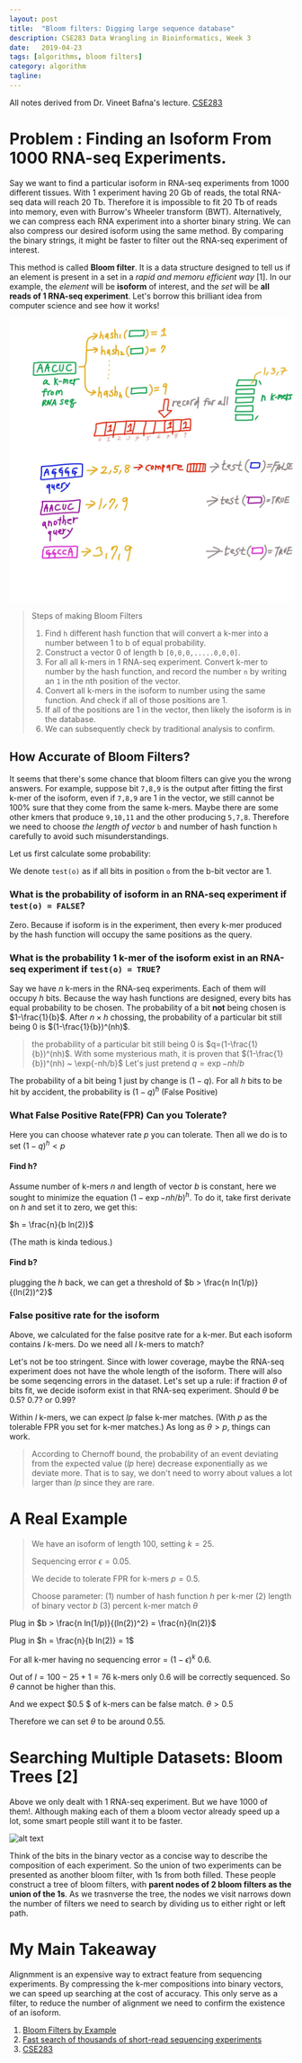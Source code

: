 ```yaml
---
layout: post
title:  "Bloom filters: Digging large sequence database"
description: CSE283 Data Wrangling in Bioinformatics, Week 3
date:   2019-04-23
tags: [algorithms, bloom filters]
category: algorithm
tagline: 
---
```

All notes derived from Dr. Vineet Bafna's lecture. [CSE283](https://www.dropbox.com/s/2zpulpceqh6m0i5/BloomFiltersSketching.pptx?dl=0)

# Problem : Finding an Isoform From 1000 RNA-seq Experiments.

Say we want to find a particular isoform in RNA-seq experiments from 1000 different tissues. With 1 experiment having 20 Gb of reads, the total RNA-seq data will reach 20 Tb. Therefore it is impossible to fit 20 Tb of reads into memory, even with Burrow's Wheeler transform (BWT). Alternatively, we can compress each RNA experiment into a shorter binary string. We can also compress our desired isoform using the same method. By comparing the binary strings, it might be faster to filter out the RNA-seq experiment of interest.

This method is called **Bloom filter**. It is a data structure designed to tell us if an element is present in a set in a *rapid and memoru efficient way* [1]. In our example, the *element* will be **isoform** of interest, and the *set* will be **all reads of 1 RNA-seq experiment**. Let's borrow this brilliant idea from computer science and see how it works!

![alt text](../assets/img/bloom1.jpg)

> Steps of making Bloom Filters
> 1. Find `h` different hash function that will convert a k-mer into a number between 1 to b of equal probability.
> 2. Construct a vector 0 of length b `[0,0,0,.....0,0,0]`. 
> 3. For all all k-mers in 1 RNA-seq experiment. Convert k-mer to number by the hash function, and record the number `n` by writing an `1` in the nth position of the vector.
> 4. Convert all k-mers in the isoform to number using the same function. And check if all of those positions are 1.
> 5. If all of the positions are 1 in the vector, then likely the isoform is in the database.
> 6. We can subsequently check by traditional analysis to confirm.

## How Accurate of Bloom Filters?

It seems that there's some chance that bloom filters can give you the wrong answers. For example, suppose bit `7,8,9` is the output after fitting the first k-mer of the isoform, even if `7,8,9` are 1 in the vector, we still cannot be 100% sure that they come from the same k-mers. Maybe there are some other kmers that produce `9,10,11` and the other producing `5,7,8`. Therefore we need to choose *the length of vector* `b` and number of hash function `h` carefully to avoid such misunderstandings.

Let us first calculate some probability:

We denote `test(o)` as if all bits in position `o` from the b-bit vector are 1. 

### What is the probability of isoform in an RNA-seq experiment if `test(o) = FALSE`?

Zero. Because if isoform is in the experiment, then every k-mer produced by the hash function will occupy the same positions as the query.

### What is the probability 1 k-mer of the isoform exist in an RNA-seq experiment if `test(o) = TRUE`?

Say we have $n$ k-mers in the RNA-seq experiments. Each of them will occupy $h$ bits. Because the way hash functions are designed, every bits has equal probability to be chosen. The probability of a bit **not** being chosen is $1-\frac{1}{b}$. After $n \times h$ chossing, the probability of a particular bit still being 0 is $(1-\frac{1}{b})^(nh)$. 

> the probability of a particular bit still being 0 is $q=(1-\frac{1}{b})^(nh)$.
> With some mysterious math, it is proven that $(1-\frac{1}{b})^(nh) ~ \exp{-nh/b}$
> Let's just pretend $q = \exp{-nh/b}$

The probability of a bit being 1 just by change is $(1-q)$. For all $h$ bits to be hit by accident, the probability is $(1-q)^h$ (False Positive)

### What False Positive Rate(FPR) Can you Tolerate?

Here you can choose whatever rate $p$ you can tolerate.
Then all we do is to set $(1-q)^h < p$

#### Find h?

Assume number of k-mers $n$ and length of vector $b$ is constant, here we sought to minimize the equation $(1-\exp{-nh/b})^h$. To do it, take first derivate on $h$ and set it to zero, we get this:

$h = \frac{n}{b ln(2)}$

(The math is kinda tedious.)

#### Find b?

plugging the $h$ back, we can get a threshold of $b > \frac{n ln(1/p)}{(ln(2))^2}$

### False positive rate for the isoform

Above, we calculated for the false positve rate for a k-mer. But each isoform contains $l$ k-mers. Do we need all $l$ k-mers to match? 

Let's not be too stringent. Since with lower coverage, maybe the RNA-seq experiment does not have the whole length of the isoform. There will also be some seqencing errors in the dataset. Let's set up a rule: if fraction $\theta$ of bits fit, we decide isoform exist in that RNA-seq experiment. Should $\theta$ be 0.5? 0.7? or 0.99?

Within $l$ k-mers, we can expect $lp$ false k-mer matches. (With $p$ as the tolerable FPR you set for k-mer matches.) As long as $\theta > p$, things can work.

> According to Chernoff bound, the probability of an event deviating from the expected value ($lp$ here) decrease exponentially as we deviate more. That is to say, we don't need to worry about values a lot larger than $lp$ since they are rare.


# A Real Example

> We have an isoform of length $100$, setting $k=25$.
> 
> Sequencing error $\epsilon=0.05$.
> 
> We decide to tolerate FPR for k-mers $p=0.5$.
> 
> Choose parameter: (1) number of hash function $h$ per k-mer (2) length of binary vector $b$ (3) percent k-mer match $\theta$

Plug in $b > \frac{n ln(1/p)}{(ln(2))^2} = \frac{n}{ln(2)}$

Plug in $h = \frac{n}{b ln(2)} = 1$

For all k-mer having no sequencing error = $(1-\epsilon)^k ~ 0.6$. 

Out of $l = 100 - 25 + 1 = 76$ k-mers only $0.6$ will be correctly sequenced. So $\theta$ cannot be higher than this.

And we expect $0.5 $ of k-mers can be false match. $\theta > 0.5$

Therefore we can set $\theta$ to be around $0.55$.

# Searching Multiple Datasets: Bloom Trees [2]

Above we only dealt with 1 RNA-seq experiment. But we have $1000$ of them!. Although making each of them a bloom vector already speed up a lot, some smart people still want it to be faster. 

![alt text](../assets/img/bloom2.png)

Think of the bits in the binary vector as a concise way to describe the composition of each experiment. So the union of two experiments can be presented as another bloom filter, with 1s from both filled. These people construct a tree of bloom filters, with **parent nodes of 2 bloom filters as the union of the 1s**. As we trasnverse the tree, the nodes we visit narrows down the number of filters we need to search by dividing us to either right or left path.

# My Main Takeaway
Alignmment is an expensive way to extract feature from sequencing experiments. By compressing the k-mer compositions into binary vectors, we can speed up searching at the cost of accuracy. This only serve as a filter, to reduce the number of alignment we need to confirm the existence of an isoform.


1. [Bloom Filters by Example](https://llimllib.github.io/bloomfilter-tutorial/)
2. [Fast search of thousands of short-read sequencing experiments](https://www.nature.com/articles/nbt.3442)
3. [CSE283](http://proteomics.ucsd.edu/vbafna/teaching-2/data-wrangling-in-bix/)